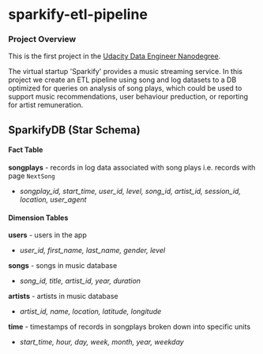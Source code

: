 # sparkify-etl-pipeline
### Project Overview
This is the first project in the 
[Udacity Data Engineer Nanodegree](https://www.udacity.com/course/data-engineer-nanodegree--nd027).

The virtual startup 'Sparkify' provides a music streaming service. 
In this project we create an ETL pipeline using song and log datasets to a DB optimized for queries on 
analysis of song plays, which could be used to support music recommendations, user behaviour preduction, or 
reporting for artist remuneration.

## SparkifyDB (Star Schema)
#### Fact Table
**songplays** - records in log data associated with song plays i.e. records with page `NextSong`
- _songplay_id, start_time, user_id, level, song_id, artist_id, session_id, location, user_agent_

#### Dimension Tables
**users** - users in the app
- _user_id, first_name, last_name, gender, level_

**songs** - songs in music database
- _song_id, title, artist_id, year, duration_

**artists** - artists in music database
- _artist_id, name, location, latitude, longitude_

**time** - timestamps of records in songplays broken down into specific units
- _start_time, hour, day, week, month, year, weekday_
